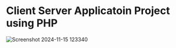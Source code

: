 # Client Server Applicatoin Project using PHP
![Screenshot 2024-11-15 123340](https://github.com/user-attachments/assets/ab0dd2aa-4803-4bed-a907-02f8322f4b9c)
